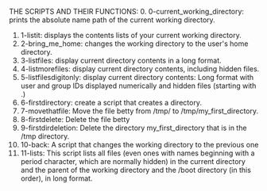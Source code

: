 THE SCRIPTS AND THEIR FUNCTIONS:
0. 0-current_working_directory: prints the absolute name path of the current working directory.
1. 1-listit: displays the contents lists of your current working directory.
2. 2-bring_me_home: changes the working directory to the user's home directory.
3. 3-listfiles: display current directory contents in a long format.
4. 4-listmorefiles: display current directory contents, including hidden files.
5. 5-listfilesdigitonly: display current directory contents: Long format with user and group IDs displayed numerically and hidden files (starting with .)
6. 6-firstdirectory: create a script that creates a directory.
7. 7-movethatfile: Move the file betty from /tmp/ to /tmp/my_first_directory.
8. 8-firstdelete: Delete the file betty
9. 9-firstdirdeletion: Delete the directory my_first_directory that is in the /tmp directory.
10. 10-back: A script that changes the working directory to the previous one
11. 11-lists: This script  lists all files (even ones with names beginning with a period character, which are normally hidden) in the current directory and the parent of the working directory and the /boot directory (in this order), in long format.

